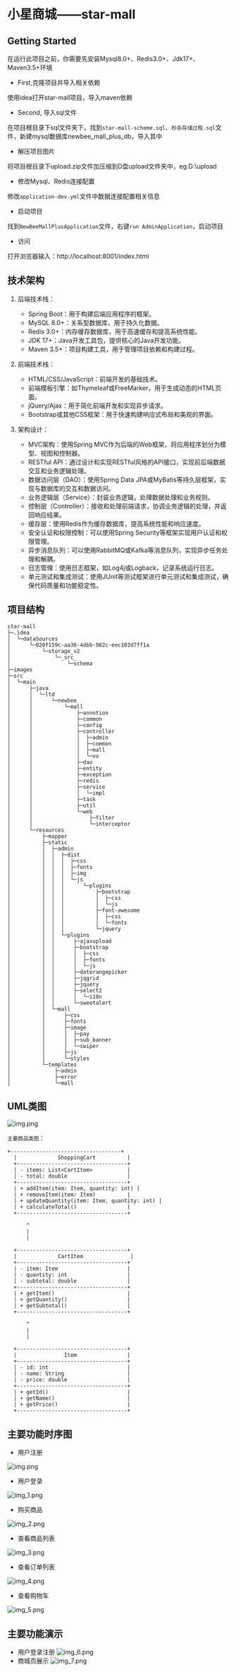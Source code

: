 # 小星商城——star-mall

## Getting Started

在运行此项目之前，你需要先安装Mysql8.0+、Redis3.0+、Jdk17+、Maven3.5+环境

- First,克隆项目并导入相关依赖

使用idea打开star-mall项目，导入maven依赖

- Second, 导入sql文件

在项目根目录下sql文件夹下，找到`star-mall-scheme.sql`、`秒杀存储过程.sql`文件，新建mysql数据库newbee_mall_plus_db，导入其中

- 解压项目图片

将项目根目录下upload.zip文件加压缩到D盘upload文件夹中，eg:D:\\upload

- 修改Mysql、Redis连接配置

修改`application-dev.yml`文件中数据连接配置相关信息

- 启动项目

找到`NewBeeMallPlusApplication`文件，右键`run AdminApplication`，启动项目

- 访问

打开浏览器输入：http://localhost:8001/index.html

## 技术架构

1. 后端技术栈：

    - Spring Boot：用于构建后端应用程序的框架。
    - MySQL 8.0+：关系型数据库，用于持久化数据。
    - Redis 3.0+：内存缓存数据库，用于高速缓存和提高系统性能。
    - JDK 17+：Java开发工具包，提供核心的Java开发功能。
    - Maven 3.5+：项目构建工具，用于管理项目依赖和构建过程。

2. 前端技术栈：

    - HTML/CSS/JavaScript：前端开发的基础技术。
    - 前端模板引擎：如Thymeleaf或FreeMarker，用于生成动态的HTML页面。
    - jQuery/Ajax：用于简化前端开发和实现异步请求。
    - Bootstrap或其他CSS框架：用于快速构建响应式布局和美观的界面。

3. 架构设计：

    - MVC架构：使用Spring MVC作为后端的Web框架，将应用程序划分为模型、视图和控制器。
    - RESTful API：通过设计和实现RESTful风格的API接口，实现前后端数据交互和业务逻辑处理。
    - 数据访问层（DAO）：使用Spring Data JPA或MyBatis等持久层框架，实现与数据库的交互和数据访问。
    - 业务逻辑层（Service）：封装业务逻辑，处理数据处理和业务规则。
    - 控制层（Controller）：接收和处理前端请求，协调业务逻辑的处理，并返回响应结果。
    - 缓存层：使用Redis作为缓存数据库，提高系统性能和响应速度。
    - 安全认证和权限控制：可以使用Spring Security等框架实现用户认证和权限管理。
    - 异步消息队列：可以使用RabbitMQ或Kafka等消息队列，实现异步任务处理和解耦。
    - 日志管理：使用日志框架，如Log4j或Logback，记录系统运行日志。
    - 单元测试和集成测试：使用JUnit等测试框架进行单元测试和集成测试，确保代码质量和功能稳定性。

## 项目结构
```angular2html
star-mall
├─.idea
│  └─dataSources
│      └─020f159c-aa36-4dbb-982c-eec103d7ff1a
│          └─storage_v2
│              └─_src_
│                  └─schema
├─images
├─src
│  └─main
│      ├─java
│      │  └─ltd
│      │      └─newbee
│      │          └─mall
│      │              ├─annotion
│      │              ├─common
│      │              ├─config
│      │              ├─controller
│      │              │  ├─admin
│      │              │  ├─common
│      │              │  ├─mall
│      │              │  └─vo
│      │              ├─dao
│      │              ├─entity
│      │              ├─exception
│      │              ├─redis
│      │              ├─service
│      │              │  └─impl
│      │              ├─task
│      │              ├─util
│      │              └─web
│      │                  ├─filter
│      │                  └─interceptor
│      └─resources
│          ├─mapper
│          ├─static
│          │  ├─admin
│          │  │  ├─dist
│          │  │  │  ├─css
│          │  │  │  ├─fonts
│          │  │  │  ├─img
│          │  │  │  └─js
│          │  │  │      └─plugins
│          │  │  │          ├─bootstrap
│          │  │  │          │  ├─css
│          │  │  │          │  └─js
│          │  │  │          ├─font-awesome
│          │  │  │          │  ├─css
│          │  │  │          │  └─fonts
│          │  │  │          └─jquery
│          │  │  └─plugins
│          │  │      ├─ajaxupload
│          │  │      ├─bootstrap
│          │  │      │  ├─css
│          │  │      │  ├─fonts
│          │  │      │  └─js
│          │  │      ├─daterangepicker
│          │  │      ├─jqgrid
│          │  │      ├─jquery
│          │  │      ├─select2
│          │  │      │  └─i18n
│          │  │      └─sweetalert
│          │  └─mall
│          │      ├─css
│          │      ├─fonts
│          │      ├─image
│          │      │  ├─pay
│          │      │  ├─sub_banner
│          │      │  └─swiper
│          │      ├─js
│          │      └─styles
│          └─templates
│              ├─admin
│              ├─error
│              └─mall
```
## UML类图

![img.png](images/img.png)

`主要商品类图`：
```gherkin
+-----------------------------------+
  |             ShoppingCart          |
  +-----------------------------------+
  | - items: List<CartItem>           |
  | - total: double                   |
  +-----------------------------------+
  | + addItem(item: Item, quantity: int) |
  | + removeItem(item: Item)          |
  | + updateQuantity(item: Item, quantity: int) |
  | + calculateTotal()                |
  +-----------------------------------+

      ^
      |
      |

  +-----------------------------------+
  |             CartItem               |
  +-----------------------------------+
  | - item: Item                      |
  | - quantity: int                   |
  | - subtotal: double                |
  +-----------------------------------+
  | + getItem()                       |
  | + getQuantity()                   |
  | + getSubtotal()                   |
  +-----------------------------------+

      ^
      |
      |

  +-----------------------------------+
  |               Item                |
  +-----------------------------------+
  | - id: int                         |
  | - name: String                    |
  | - price: double                   |
  +-----------------------------------+
  | + getId()                         |
  | + getName()                       |
  | + getPrice()                      |
  +-----------------------------------+
```

## 主要功能时序图

- 用户注册

![img.png](images/img11.png)
- 用户登录

![img_1.png](images/img_1.png)
- 购买商品

![img_2.png](images/img_2.png)
- 查看商品列表

![img_3.png](images/img_3.png)
- 查看订单列表

![img_4.png](images/img_4.png)
- 查看购物车

![img_5.png](images/img_5.png)


## 主要功能演示

- 用户登录注册
![img_6.png](images/img_6.png)
- 商城页展示
![img_7.png](images/img_7.png)
